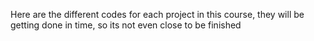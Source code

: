 Here are the different codes for each project in this course, they will be getting done in time, so its not even close to be finished
